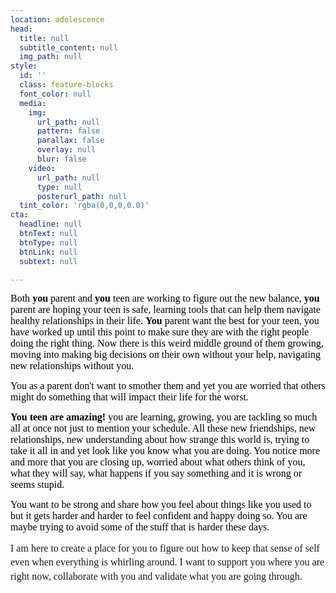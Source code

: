 ```yaml
---
location: adolescence
head:
  title: null
  subtitle_content: null
  img_path: null
style:
  id: ''
  class: feature-blocks
  font_color: null
  media:
    img:
      url_path: null
      pattern: false
      parallax: false
      overlay: null
      blur: false
    video:
      url_path: null
      type: null
      posterurl_path: null
  tint_color: 'rgba(0,0,0,0.0)'
cta:
  headline: null
  btnText: null
  btnType: null
  btnLink: null
  subtext: null

---
```

<div class="d-flex align-items-center justify-content-around row">
<div class="col-sm-10 col-md-8 col-lg-6">
<p><span style="font-size: 12pt; font-family: 'Times New Roman'; color: #000000; background-color: transparent; font-weight: 400; font-style: normal; font-variant: normal; text-decoration: none; vertical-align: baseline; white-space: pre-wrap;">Both<strong> you</strong> parent and<strong> you</strong> teen are working to figure out the new balance,<strong> you</strong> parent are hoping your teen is safe, learning tools that can help them navigate healthy relationships in their life. <strong>You</strong> parent want the best for your teen, you have worked up until this point to make sure they are with the right people doing the right thing. Now there is this weird middle ground of them growing, moving into making big decisions on their own without your help, navigating new relationships without you.</span></p>
<p><span style="font-size: 12pt; font-family: 'Times New Roman'; color: #000000; background-color: transparent; font-weight: 400; font-style: normal; font-variant: normal; text-decoration: none; vertical-align: baseline; white-space: pre-wrap;">You as a parent don't want to smother them and yet you are worried that others might do something that will impact their life for the worst.</span></p>
<p><span style="font-size: 12pt; font-family: 'Times New Roman'; color: #000000; background-color: transparent; font-weight: 400; font-style: normal; font-variant: normal; text-decoration: none; vertical-align: baseline; white-space: pre-wrap;"><strong>You teen are amazing!</strong> you are learning, growing, you are tackling so much all at once not just to mention your schedule. All these new friendships, new relationships, new understanding about how strange this world is, trying to take it all in and yet look like you know what you are doing. You notice more and more that you are closing up, worried about what others think of you, what they will say, what happens if you say something and it is wrong or seems stupid. </span></p>
<p><span style="font-size: 12pt; font-family: 'Times New Roman'; color: #000000; background-color: transparent; font-weight: 400; font-style: normal; font-variant: normal; text-decoration: none; vertical-align: baseline; white-space: pre-wrap;">You want to be strong and share how you feel about things like you used to but it gets harder and harder to feel confident and happy doing so. You are maybe trying to avoid some of the stuff that is harder these days. </span></p>
<p dir="ltr" style="line-height: 1.38; margin-top: 0pt; margin-bottom: 0pt;"><span style="background-color: transparent; font-family: 'Times New Roman'; font-size: 12pt; white-space: pre-wrap;">I am here to create a place for you to figure out how to keep that sense of self even when everything is whirling around. I want to support you where you are right now, collaborate with you and validate what you are going through. </span></p>
<p dir="ltr" style="line-height: 1.38; margin-top: 0pt; margin-bottom: 0pt;">&nbsp;</p>
</div>
</div>
